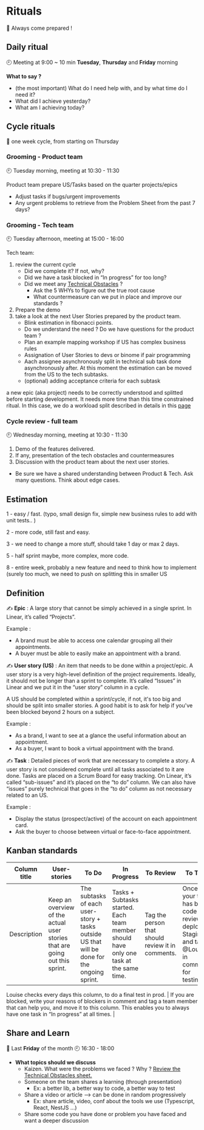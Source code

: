 # Rituals

🤚 Always come prepared !

## Daily ritual

🕘 Meeting at 9:00 ~ 10 min **Tuesday**, **Thursday** and **Friday** morning

**What to say ?**

- (the most important) What do I need help with, and by what time do I need it?
- What did I achieve yesterday?
- What am I achieving today?

## Cycle rituals

📅 one week cycle, from starting on Thursday

### Grooming - Product team

🕘 Tuesday morning, meeting at 10:30 - 11:30

Product team prepare US/Tasks based on the quarter projects/epics

- Adjust tasks if bugs/urgent improvements
- Any urgent problems to retrieve from the Problem Sheet from the past 7 days?

### Grooming - Tech team

🕘 Tuesday afternoon, meeting at 15:00 - 16:00

Tech team:

1. review the current cycle
   - Did we complete it? If not, why?
   - Did we have a task blocked in “In progress” for too long?
   - Did we meet any [Technical Obstacles](https://docs.google.com/spreadsheets/d/1JNJU-pOwqTwDnI49YVC6DhZps8tVyQGCMlenqe4HG84/edit?usp=drivesdk) ?
     - Ask the 5 WHYs to figure out the true root cause
     - What countermeasure can we put in place and improve our standards ?
2. Prepare the demo
3. take a look at the next User Stories prepared by the product team.
   - Blink estimation in fibonacci points.
   - Do we understand the need ? Do we have questions for the product team ?
   - Plan an example mapping workshop if US has complex business rules
   - Assignation of User Stories to devs or binome if pair programming
   - Aach assignee asynchronously split in technical sub task done asynchronously after. At this moment the estimation can be moved from the US to the tech subtasks.
   - (optional) adding acceptance criteria for each subtask

a new epic (aka project) needs to be correctly understood and splitted before starting development. It needs more time than this time constrained ritual.
In this case, we do a workload split described in details in this [page](https://github.com/MRcalendar/how-do-we-work/blob/main/webapp/workload-split.md)

### Cycle review - full team

🕘 Wednesday morning, meeting at 10:30 - 11:30

1. Demo of the features delivered.
2. If any, presentation of the tech obstacles and countermeasures
3. Discussion with the product team about the next user stories.

- Be sure we have a shared understanding between Product & Tech. Ask many questions. Think about edge cases.

## Estimation

1 - easy / fast. (typo, small design fix, simple new business rules to add with unit tests.. )

2 - more code, still fast and easy.

3 - we need to change a more stuff, should take 1 day or max 2 days.

5 - half sprint maybe, more complex, more code.

8 - entire week, probably a new feature and need to think how to implement (surely too much, we need to push on splitting this in smaller US

## Definition

✍️ **Epic** : A large story that cannot be simply achieved in a single sprint. In Linear, it’s called “Projects”.

Example :

- A brand must be able to access one calendar grouping all their appointments.
- A buyer must be able to easily make an appointment with a brand.

✍️ **User story (US)** : An item that needs to be done within a project/epic. A user story is a very high-level definition of the project requirements. Ideally, it should not be longer than a sprint to complete. It’s called “Issues” in Linear and we put it in the “user story” column in a cycle.

A US should be completed within a sprint/cycle, if not, it's too big and should be split into smaller stories. A good habit is to ask for help if you've been blocked beyond 2 hours on a subject.

Example :

- As a brand, I want to see at a glance the useful information about an appointment.
- As a buyer, I want to book a virtual appointment with the brand.

✍️ **Task** : Detailed pieces of work that are necessary to complete a story. A user story is not considered complete until all tasks associated to it are done. Tasks are placed on a Scrum Board for easy tracking. On Linear, it’s called “sub-issues” and it’s placed on the “to do” column. We can also have “issues” purely technical that goes in the “to do” column as not necessary related to an US.

Example :

- Display the status (prospect/active) of the account on each appointment card.
- Ask the buyer to choose between virtual or face-to-face appointment.

## Kanban standards

| Column title | User-stories                                                                | To Do                                                                                        | In Progress                                                                            | To Review                                         | To Test                                                                                           | ⌛️ Ready for prod                                                   | Done                   | Blocking |
| ------------ | --------------------------------------------------------------------------- | -------------------------------------------------------------------------------------------- | -------------------------------------------------------------------------------------- | ------------------------------------------------- | ------------------------------------------------------------------------------------------------- | -------------------------------------------------------------------- | ---------------------- | -------- |
| Description  | Keep an overview of the actual user stories that are going out this sprint. | The subtasks of each user-story + tasks outside US that will be done for the ongoing sprint. | Tasks + Subtasks started. Each team member should have only one task at the same time. | Tag the person that should review it in comments. | Once your task has been code reviewed, deploy to Staging and tags @Louise in comment for testing. | Every evening tech team checks this column and deploys if necessary. | Task deployed on prod. |

Louise checks every days this column, to do a final test in prod. | If you are blocked, write your reasons of blockers in comment and tag a team member that can help you, and move it to this column. This enables you to always have one task in “In progress” at all times. |

## Share and Learn

📅 Last **Friday** of the month
🕘 16:30 - 18:00

- **What topics should we discuss**
  - Kaizen. What were the problems we faced ? Why ? [Review the Technical Obstacles sheet.](https://docs.google.com/spreadsheets/d/1JNJU-pOwqTwDnI49YVC6DhZps8tVyQGCMlenqe4HG84/edit#gid=0)
  - Someone on the team shares a learning (through presentation)
    - Ex: a better lib, a better way to code, a better way to test
  - Share a video or article —> can be done in random progressively
    - Ex: share article, video, conf about the tools we use (Typescript, React, NestJS ...)
  - Share some code you have done or problem you have faced and want a deeper discussion
